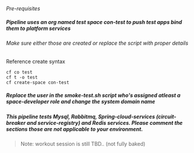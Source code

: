 *Pre-requisites*


##### Pipeline uses an org named *test* space *con-test* to push test apps bind them to platform services
###### Make sure either those are created or replace the script with proper details

Reference create syntax
	
	cf co test
	cf t -o test
	cf create-space con-test

##### Replace the user in the smoke-test.sh script who's assigned atleast a *space-developer* role and change the system domain name

##### This pipeline tests *Mysql, Rabbitmq, Spring-cloud-services (circuit-breaker and service-registry) and Redis* services. Please comment the sections those are not applicable to your environment.

> Note: workout session is still TBD.. (not fully baked)